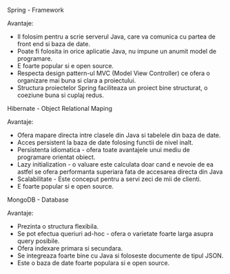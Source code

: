 Spring - Framework

Avantaje:
* Il folosim pentru a scrie serverul Java, care va comunica cu partea de front end si baza de date.
* Poate fi folosita in orice aplicatie Java, nu impune un anumit model de programare.
* E foarte popular si e open source.
* Respecta design pattern-ul MVC (Model View Controller) ce ofera o organizare mai buna si clara a proiectului.
* Structura proiectelor Spring faciliteaza un proiect bine structurat, o coeziune buna si cuplaj redus.


Hibernate - Object Relational Maping

Avantaje:
* Ofera mapare directa intre clasele din Java si tabelele din baza de date.
* Acces persistent la baza de date folosing functii de nivel inalt.
* Persistenta idiomatica - ofera toate avantajele unui mediu de programare orientat obiect.
* Lazy initialization - o valuare este calculata doar cand e nevoie de ea astfel se ofera performanta superiara fata de accesarea directa din Java
* Scalabilitate - Este conceput pentru a servi zeci de mii de clienti.
* E foarte popular si e open source.


MongoDB - Database

Avantaje:
* Prezinta o structura flexibila.
* Se pot efectua queriuri ad-hoc - ofera o varietate foarte larga asupra query posibile.
* Ofera indexare primara si secundara.
* Se integreaza foarte bine cu Java si foloseste documente de tipul JSON.
* Este o baza de date foarte populara si e open source.
